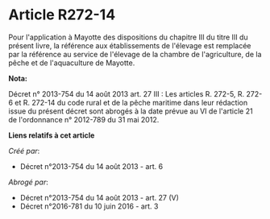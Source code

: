 # Article R272-14

Pour l'application à Mayotte des dispositions du chapitre III du titre III du présent livre, la référence aux établissements
de l'élevage est remplacée par la référence au service de l'élevage de la chambre de l'agriculture, de la pêche et de
l'aquaculture de Mayotte.

**Nota:**

Décret n° 2013-754 du 14 août 2013 art. 27 III : Les articles R. 272-5,   R. 272-6 et R. 272-14 du code rural et de la pêche
maritime dans leur   rédaction issue du présent décret sont abrogés à la date prévue au VI de   l'article 21 de l'ordonnance
n° 2012-789 du 31 mai 2012.

**Liens relatifs à cet article**

_Créé par_:

  - Décret n°2013-754 du 14 août 2013 - art. 6

_Abrogé par_:

  - Décret n°2013-754 du 14 août 2013 - art. 27 (V)
  - Décret n°2016-781 du 10 juin 2016 - art. 3
